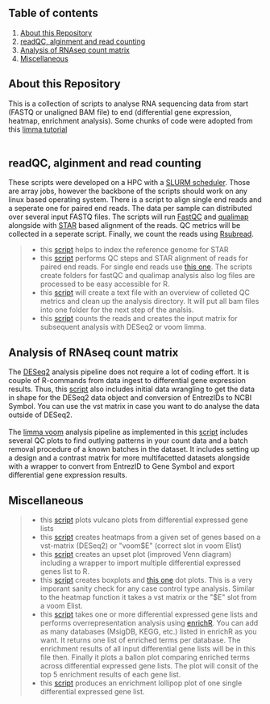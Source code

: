 ## Table of contents  
1. [About this Repository](About-this-Repository)  
2. [readQC, alginment and read counting ](readQC,-alginment-and-read-counting)  
3. [Analysis of RNAseq count matrix ](Analysis-of-RNAseq-count-matrix )  
4. [Miscellaneous](Miscellaneous)  

## About this Repository  
This is a collection of scripts to analyse RNA sequencing data from start (FASTQ or unaligned BAM file) to end (differential gene expression, heatmap, enrichment analysis). Some chunks of code were adopted from this [limma tutorial](https://bioconductor.org/packages/release/workflows/html/RNAseq123.html)
<br/><br/>  
## readQC, alginment and read counting  
These scripts were developed on a HPC with a [SLURM scheduler](https://slurm.schedmd.com/quickstart.html). Those are array jobs, however the backbone of the scripts should work on any linux based operating system. There is a script to align single end reads and a seperate one for paired end reads. The data per sample can distributed over several input FASTQ files. The scripts will run [FastQC](https://www.bioinformatics.babraham.ac.uk/projects/fastqc/) and [qualimap](http://qualimap.conesalab.org) alongside with [STAR](https://www.ncbi.nlm.nih.gov/pmc/articles/PMC3530905/) based alignment of the reads. QC metrics will be collected in a seperate script. Finally, we count the reads using [Rsubread](https://pubmed.ncbi.nlm.nih.gov/30783653/).  
>* this [script](FASTQ_to_COUNTs/prep_GRCh38_refGenome_for_STAR.sh) helps to index the reference genome for STAR 
>* this [script](FASTQ_to_COUNTs/STAR_alignment_PE.sh) performs QC steps and STAR alignment of reads for paired end reads. For single end reads use [this one](FASTQ_to_COUNTs/STAR_alignment_SE.sh). The scripts create folders for fastQC and qualimap analysis also log files are processed to be easy accessible for R.  
>* this [script](FASTQ_to_COUNTs/2_collect_QC_input.sh) will create a text file with an overview of colleted QC metrics and clean up the analysis directory. It will put all bam files into one folder for the next step of the analsis.  
>* this [script](FASTQ_to_COUNTs/3_PE_count_reads.sh) counts the reads and creates the input matrix for subsequent analysis with DESeq2 or voom limma. 

## Analysis of RNAseq count matrix  
The [DESeq2](https://genomebiology.biomedcentral.com/articles/10.1186/s13059-014-0550-8) analysis pipeline does not require a lot of coding effort. It is couple of R-commands from data ingest to differential gene expression results. Thus, this [script](analyseCOUNTs/DESeq2/deseq_differential_expression.R) also includes initial data wrangling to get the data in shape for the DESeq2 data object and conversion of EntrezIDs to NCBI Symbol. You can use the vst matrix in case you want to do analyse the data outside of DESeq2.  
<br/>
The [limma voom](https://genomebiology.biomedcentral.com/articles/10.1186/gb-2014-15-2-r29) analysis pipeline as implemented in this [script](analyseCOUNTs/limma_voom/voom_incl_batch_removal.R) includes several QC plots to find outlying patterns in your count data and a batch removal procedure of a known batches in the dataset. It includes setting up a design and a contrast matrix for more multifacetted datasets alongside with a wrapper to convert from EntrezID to Gene Symbol and export differential gene expression results.

## Miscellaneous  
>* this [script](analyseCOUNTs/visualize/vulcano.R) plots vulcano plots from differential expressed gene lists  
>* this [script](analyseCOUNTs/visualize/heatmap.R) creates heatmaps from a given set of genes based on a vst-matrix (DESeq2) or "voom$E" (correct slot in voom Elist)  
>* this [script](analyseCOUNTs/visualize/upset_plot.R) creates an upset plot (improved Venn diagram) including a wrapper to import multiple differential expressed genes list to R.  
>* this [script](analyseCOUNTs/visualize/boxplots.R) creates boxplots and [this one](analyseCOUNTs/visualize/dot_plots.R) dot plots. This is a very imporant sanity check for any case control type analysis. Similar to the heatmap function it takes a vst matrix or the "$E" slot from a voom Elist.  
>* this [script](analyseCOUNTs/visualize/enrichR_incl_visualization.R) takes one or more differential expressed gene lists and performs overrepresentation analysis using [enrichR](https://maayanlab.cloud/Enrichr/). You can add as many databases (MsigDB, KEGG, etc.) listed in enrichR as you want. It returns one list of enriched terms per database. The enrichment results of all input differential gene lists will be in this file then. Finally it plots a ballon plot comparing enriched terms across differential expressed gene lists. The plot will consit of the top 5 enrichment results of each gene list. 
>* this [script](analyseCOUNTs/visualize/enrich_lollipop.R) produces an enrichment lollipop plot of one single differential expressed gene list.  
